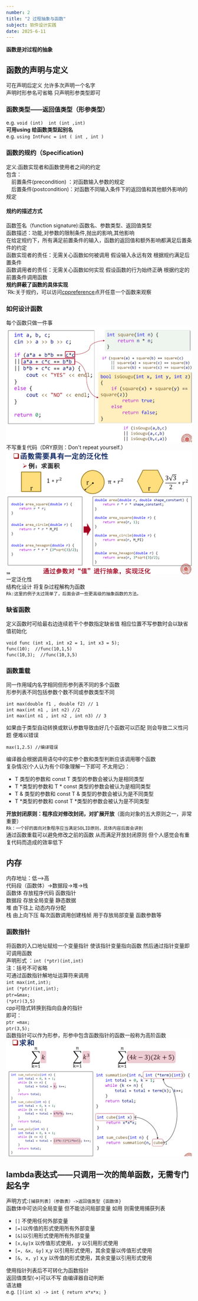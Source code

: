 ```yaml
---
number: 2
title: "2 过程抽象与函数"
subject: 软件设计实践
date: 2025-6-11
---
```

**函数是对过程的抽象**
## 函数的声明与定义 
可在声明后定义 允许多次声明一个名字  
声明时形参名可省略 只声明形参类型即可
### 函数类型——返回值类型（形参类型）
e.g. `void (int)  int (int ,int)`  
**可用using 给函数类型起别名**   
e.g. `using IntFunc = int ( int , int ) `  
### 函数的规约（Specification)
定义:函数实现者和函数使用者之间的约定  
包含：  
&emsp;前置条件(precondition) ：对函数输入参数的规定  
&emsp;后置条件(postcondition)：对函数不同输入条件下的返回值和其他额外影响的规定  
#### 规约的描述方式
函数签名（function signature):函数名、参数类型、返回值类型  
函数描述：功能,对参数的限制条件,抛出的影响,其他影响   
在给定规约下，所有满足前置条件的输入，函数的返回值和额外影响都满足后置条件的约定  
函数实现者的责任：无需关心函数如何被调用 假设输入永远有效 根据规约满足后置条件   
函数调用者的责任：无需关心函数如何实现 假设函数的行为始终正确 根据约定的前置条件调用函数  
**规约屏蔽了函数的具体实现**  
`Rk:关于规约，可以访问[cppreference](https://en.cppreference.com/w/)点开任意一个函数来观察
### 如何设计函数
每个函数只做一件事  
![例子](https://raw.githubusercontent.com/dreaveler/dreaveler.github.io/master/_notes/软件设计实践/截屏/2.png)  
不写重复代码（DRY原则：Don't repeat yourself.） 
![例子](https://raw.githubusercontent.com/dreaveler/dreaveler.github.io/master/_notes/软件设计实践/截屏/2-2.png)  
一定泛化性  
结构化设计 将复杂过程解构为函数   
`Rk:这里的例子太过简单了，后面会讲一些更高级的抽象函数的方法。`  
### 缺省函数
定义函数时可给最右边连续若干个参数指定缺省值 相应位置不写参数时会以缺省值初始化  
```
void func (int x1, int x2 = 1, int x3 = 5);
func(10);  //func(10,1,5)
func(10,3);  //func(10,3,5)
```
### 函数重载
同一作用域内名字相同但形参列表不同的多个函数  
形参列表不同包括参数个数不同或参数类型不同  
```
int max(double f1 , double f2) // 1
int max(int n1 , int n2) //2
int max(int n1 , int n2 , int n3) // 3
```
如果由于类型自动转换或默认参数导致由好几个函数可以匹配 则会导致二义性问题  便难以错误  
```
max(1,2.5) //编译错误
```
编译器会根据调用语句中的实参个数和类型判断应该调用哪个函数  
复杂情况(个人认为有个印象理解一下即可 不太用记)： 
- T 类型的参数和 const T 类型的参数会被认为是相同类型  
- T *类型的参数和 T * const 类型的参数会被认为是相同类型  
- T & 类型的参数和 const T & 类型的参数会被认为是不同类型  
- T *类型的参数和 const T *类型的参数会被认为是不同类型  


**开放封闭原则：程序应对修改封闭，对扩展开放**（面向对象的五大原则之一，非常重要）  
`Rk：一个好的面向对象程序应当满足SOLID原则，具体内容后面会讲到`  
通过函数重载可以避免修改之前的函数 从而满足开放封闭原则 但个人感觉会有重复代码而造成的效率低下  
## 内存
内存地址：低——>高  
代码段（函数体）->数据段->堆->栈  
函数体 存放程序代码 函数指针  
数据段 存放全局变量 静态数据  
堆 由下往上 动态内存分配  
栈 由上向下压 每次函数调用创建栈帧 用于存放局部变量 函数参数等  
### 函数指针
将函数的入口地址赋给一个变量指针 使该指针变量指向函数 然后通过指针变量即可调用函数  
声明形式 ：`int (*ptr)(int,int)`  
注：括号不可省略   
可通过函数指针解地址运算符来调用  
`int max(int,int);`  
`int (*ptr)(int,int);`  
`ptr=&max;`  
`(*ptr)(3,5)`  
cpp可隐式转换到指向自身的指针  
即可：  
`ptr =max;`  
`ptr(3,5);`  
函数指针可以作为形参，形参中包含函数指针的函数一般称为高阶函数  
![例子](https://raw.githubusercontent.com/dreaveler/dreaveler.github.io/master/_notes/软件设计实践/截屏/2-3.png)  
## lambda表达式——只调用一次的简单函数，无需专门起名字
声明方式:`[捕获列表]（参数表）->返回值类型 {函数体}`  
函数体中可访问全局变量 但不能访问局部变量 如用 则需使用捕获列表  
- `[]` 不使用任何外部变量  
- `[=]`以传值的形式使用所有外部变量  
- `[&]`以引用形式使用所有外部变量
- `[x,&y]`x 以传值形式使用， y 以引用形式使用
- `[=, &x, &y]` x,y 以引用形式使用，其余变量以传值形式使用
- `[&, x, y]` x,y 以传值的形式使用，其余变量以引用形式使用


使用指针列表后不可转化为函数指针  
返回值类型(->)可以不写 由编译器自动判断  
语法糖  
e.g. `[](int x) -> int { return x*x*x; }`

